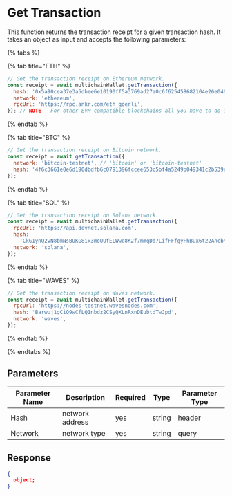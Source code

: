 # Get Transaction

This function returns the transaction receipt for a given transaction hash. It takes an object as input and accepts the following parameters:

{% tabs %}

{% tab title="ETH" %}

```js
// Get the transaction receipt on Ethereum network.
const receipt = await multichainWallet.getTransaction({
  hash: '0x5a90cea37e3a5dbee6e10190ff5a3769ad27a0c6f625458682104e26e0491055',
  network: 'ethereum',
  rpcUrl: 'https://rpc.ankr.com/eth_goerli',
}); // NOTE - For other EVM compatible blockchains all you have to do is change the rpcUrl.
```

{% endtab %}

{% tab title="BTC" %}

```js
// Get the transaction receipt on Bitcoin network.
const receipt = await getTransaction({
  network: 'bitcoin-testnet', // 'bitcoin' or 'bitcoin-testnet'
  hash: '4f6c3661e0e6d190dbdfb6c0791396fccee653c5bf4a5249b049341c2b539ee1',
});
```

{% endtab %}

{% tab title="SOL" %}

```js
// Get the transaction receipt on Solana network.
const receipt = await multichainWallet.getTransaction({
  rpcUrl: 'https://api.devnet.solana.com',
  hash:
    'CkG1ynQ2vN8bmNsBUKG8ix3moUUfELWwd8K2f7mmqDd7LifFFfgyFhBux6t22AncbY4NR3PsEU3DbH7mDBMXWk7',
  network: 'solana',
});
```

{% endtab %}

{% tab title="WAVES" %}

```js
// Get the transaction receipt on Waves network.
const receipt = await multichainWallet.getTransaction({
  rpcUrl: 'https://nodes-testnet.wavesnodes.com',
  hash: 'Barwuj1gCiQ9wCfLQ1nbdz2CSyQXLnRxnDEubtdTwJpd',
  network: 'waves',
});
```

{% endtab %}

{% endtabs %}

## Parameters 

| Parameter Name | Description | Required | Type | Parameter Type |
|----------------|-------------|----------|------|----------------|
| Hash | network address | yes | string | header
| Network | network type | yes | string | query

## Response

```json
{
  object;
}
```